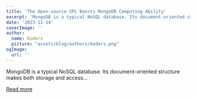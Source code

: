 ```yaml
---
title: 'The Open-source SPL Boosts MongoDB Computing Ability'
excerpt: 'MongoDB is a typical NoSQL database. Its document-oriented structure makes both storage and access...'
date: '2023-11-14'
coverImage: ''
author:
  name: Koders
  picture: "assets/blog/authors/koders.png"
ogImage:
  url: ''
---
```


MongoDB is a typical NoSQL database. Its document-oriented structure makes both storage and access...

[Read more](https://dev.to/qbentil/the-open-source-spl-boosts-mongodb-computing-ability-45dl)
